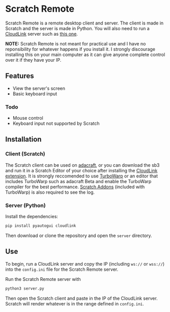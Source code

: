 # Scratch Remote

Scratch Remote is a remote desktop client and server. The client is made in Scratch and the server is made in Python. You will also need to run a [CloudLink](https://github.com/MikeDev101/cloudlink/) server such as [this one](https://github.com/MikeDev101/cloudlink/blob/master/server_example.py).

**NOTE:** Scratch Remote is not meant for practical use and I have no reponsibility for whatever happens if you install it. I strongly discourage installing this on your main computer as it can give anyone complete control over it if they have your IP.

## Features

- View the server's screen
- Basic keyboard input

### Todo

- Mouse control
- Keyboard input not supported by Scratch

## Installation

### Client (Scratch)

The Scratch client can be used on [adacraft](https://beta.adacraft.org/studio/?project=fd3d362b), or you can download the sb3 and run it in a Scratch Editor of your choice after installing the [CloudLink extension](https://github.com/MikeDev101/cloudlink/#scratch-extension). It is strongly reccomended to use [TurboWarp](https://turbowarp.org/) or an editor that includes TurboWarp such as adacraft Beta and enable the TurboWarp compiler for the best performance. [Scratch Addons](https://scratchaddons.com/) (included with TurboWarp) is also required to see the log.

### Server (Python)

Install the dependencies:

```bash
pip install pyautogui cloudlink
```

Then download or clone the repository and open the `server` directory.

## Use

To begin, run a CloudLink server and copy the IP (including `ws://` or `wss://`) into the `config.ini` file for the Scratch Remote server.

Run the Scratch Remote server with

```bash
python3 server.py
```

Then open the Scratch client and paste in the IP of the CloudLink server. Scratch will render whatever is in the range defined in `config.ini`.
